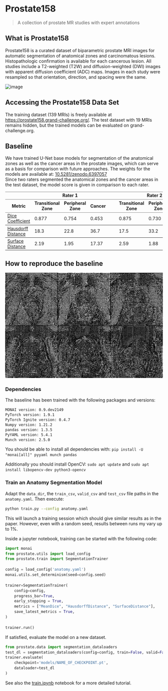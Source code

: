 # Prostate158
> A collection of prostate MR studies with expert annotations

## What is Prostate158
Prostate158 is a curated dataset of biparametric prostate MRI images for automatic segmentation of anatomical zones and carcinomatous lesions. Histopathologic confirmation is available for each cancerous lesion. All studies include a T2-weighted (T2W) and diffusion-weighted (DWI) images with apparent diffusion coefficient (ADC) maps. Images in each study were resampled so that orientation, direction, and spacing were the same.


![image](https://user-images.githubusercontent.com/37253540/159473950-e2e97619-4f66-49c3-894c-9f1a4bf17c00.png)

## Accessing the Prostate158 Data Set

The training dataset (139 MRIs) is freely available at https://prostate158.grand-challenge.org/.
The test dataset with 19 MRIs remains hidden, but the trained models can be evaluated on grand-challenge.org.

## Baseline
We have trained U-Net base models for segmentation of the anatomical zones as well as the cancer areas in the prostate images, which can serve as a basis for comparison with future approaches. The weights for the models are available at: [10.5281/zenodo.6397057]()  
Since two raters segmented the anatomical zones and the cancer areas in the test dataset, the model score is given in comparison to each rater.

<table border=1 frame=void rules=rows>
    <thead>
        <tr>
            <td></td>
            <td colspan = 3><b><center>Rater 1</center></b></td>
            <td>&emsp;</td>
            <td colspan = 3><b><center>Rater 2</center></b></td>
        </tr>
        <tr>
            <th>Metric</th>
            <th>Transitional Zone</th>
            <th>Peripheral Zone</th>
            <th>Cancer</th>
            <th>&emsp;</th>
            <th>Transitional Zone</th>
            <th>Peripheral Zone</th>
            <th>Cancer</th>
        </tr>
    </thead>
    <tbody>
        <tr>
            <td><a href='https://en.wikipedia.org/wiki/S%C3%B8rensen%E2%80%93Dice_coefficient'>Dice Coefficient </a></td>
            <td> 0.877</td>
            <td> 0.754</td>
            <td> 0.453</td>
            <td>&emsp;</td>
            <td> 0.875</td>
            <td> 0.730</td>
            <td> 0.398</td>
        </tr>
        <tr>
            <td><a href='https://en.wikipedia.org/wiki/Hausdorff_distance'>Hausdorff Distance </a></td>
            <td> 18.3</td>
            <td> 22.8</td>
            <td> 36.7</td>
            <td>&emsp;</td>
            <td> 17.5</td>
            <td> 33.2</td>
            <td> 39.5</td>        
        </tr>
        <tr>
            <td><a href='https://github.com/deepmind/surface-distance'>Surface Distance </a></td>
            <td> 2.19</td>
            <td> 1.95</td>
            <td> 17.37</td>
            <td>&emsp;</td>
            <td> 2.59</td>
            <td> 1.88</td>
            <td> 19.13</td>
        </tr>
    </tbody>
</table>

## How to reproduce the baseline
![progress](progress.gif)
### Dependencies
The baseline has been trained with the following packages and versions:

```
MONAI version: 0.9.dev2149
PyTorch version: 1.9.1
PyTorch Ignite version: 0.4.7
Numpy version: 1.21.2
pandas version: 1.3.5
PyYAML version: 5.4.1
Munch version: 2.5.0
```
You should be able to install all dependencies with: `pip install -U "monai[all]" pyyaml munch pandas`

Additionally you should install OpenCV: `sudo apt update` and `sudo apt install libopencv-dev python3-opencv`

### Train an Anatomy Segmentation Model
Adapt the `data_dir`, the `train_csv`, `valid_csv` and `test_csv` file paths in the `anatomy.yaml`.
Then execute:  
```bash
python train.py --config anatomy.yaml

```
This will launch a training session which should give similar results as in the paper. However, even with a random seed, results between runs my vary up to 1%.

Inside a jupyter notebook, training can be started with the following code:

```python
import monai
from prostate.utils import load_config
from prostate.train import SegmentationTrainer

config = load_config('anatomy.yaml')
monai.utils.set_determinism(seed=config.seed)

trainer=SegmentationTrainer(
    config=config,
    progress_bar=True,
    early_stopping = True,
    metrics = ["MeanDice", "HausdorffDistance", "SurfaceDistance"],
    save_latest_metrics = True,
)

trainer.run()
```
If satisfied, evaluate the model on a new dataset.
```python
from prostate.data import segmentation_dataloaders
test_dl = segmentation_dataloaders(config=config, train=False, valid=False, test=True)
trainer.evaluate(
    checkpoint='models/NAME_OF_CHECKPOINT.pt',
    dataloader=test_dl
)
```

See also the [train.ipynb](train.ipynb) notebook for a more detailed tutorial.
